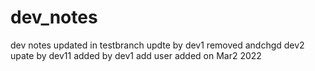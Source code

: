 # dev_notes

dev notes
updated in testbranch
updte by dev1
removed andchgd dev2
upate by dev11
added by dev1 add user
added on Mar2 2022
